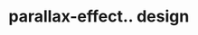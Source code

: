 # parallax-effect.. design                                                                                                                                                           


